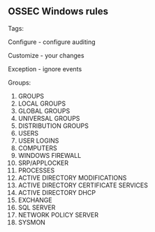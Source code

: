 ## OSSEC Windows rules


Tags:

Configure - configure auditing

Customize - your changes

Exception - ignore events



Groups:

1. GROUPS
2. LOCAL GROUPS
3. GLOBAL GROUPS
4. UNIVERSAL GROUPS
5. DISTRIBUTION GROUPS
6. USERS
7. USER LOGINS
8. COMPUTERS
9. WINDOWS FIREWALL
10. SRP/APPLOCKER
11. PROCESSES
12. ACTIVE DIRECTORY MODIFICATIONS
13. ACTIVE DIRECTORY CERTIFICATE SERVICES
14. ACTIVE DIRECTORY DHCP
15. EXCHANGE
16. SQL SERVER
17. NETWORK POLICY SERVER
18. SYSMON
